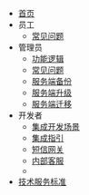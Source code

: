 * [首页](./)
* 员工
  * [常见问题](staff/staff_faq/staff_faq.md)
* 管理员
  * [功能逻辑 ](admin/functions/_functions.md)
  * [常见问题](admin/admin_faq/admin_faq.md) 
  * [服务端备份](admin/server_backup/server_backup.md)
  * [服务端升级](admin/server_upgrade/server_upgrade.md)
  * [服务端迁移](admin/server_move/server_move.md)
* 开发者
  * [集成开发场景](developer/integration/integration.md)
  * [集成指引](developer/integration/summary.md)
  * [短信网关](developer/integration/sms.md)
  * [内部客服](developer/integration/ncs.md)
  * <!--[消息转办](developer/integration/msg_transfer.md)-->
* [技术服务标准](./_support.md)